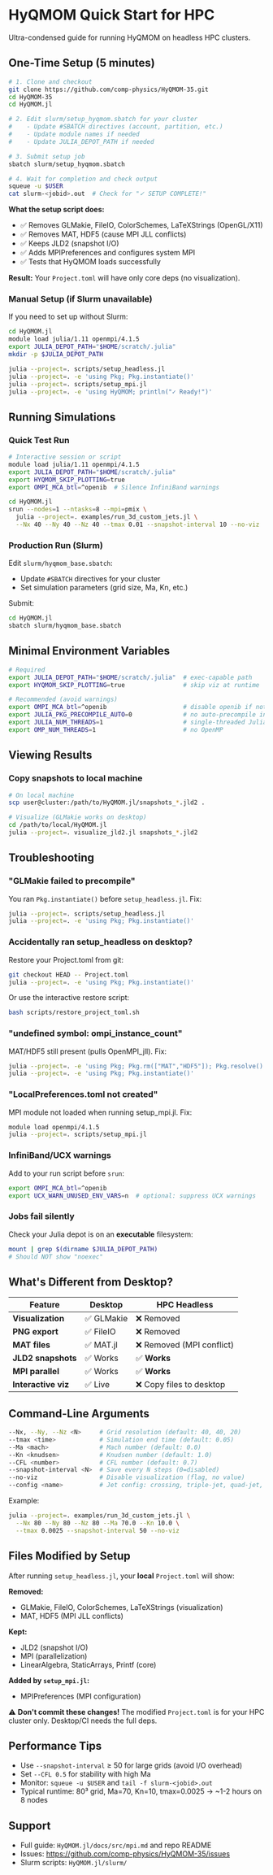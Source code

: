 # HyQMOM Quick Start for HPC

Ultra-condensed guide for running HyQMOM on headless HPC clusters.

## One-Time Setup (5 minutes)

```bash
# 1. Clone and checkout
git clone https://github.com/comp-physics/HyQMOM-35.git
cd HyQMOM-35
cd HyQMOM.jl

# 2. Edit slurm/setup_hyqmom.sbatch for your cluster
#    - Update #SBATCH directives (account, partition, etc.)
#    - Update module names if needed
#    - Update JULIA_DEPOT_PATH if needed

# 3. Submit setup job
sbatch slurm/setup_hyqmom.sbatch

# 4. Wait for completion and check output
squeue -u $USER
cat slurm-<jobid>.out  # Check for "✓ SETUP COMPLETE!"
```

**What the setup script does:**
- ✅ Removes GLMakie, FileIO, ColorSchemes, LaTeXStrings (OpenGL/X11)
- ✅ Removes MAT, HDF5 (cause MPI JLL conflicts)
- ✅ Keeps JLD2 (snapshot I/O)
- ✅ Adds MPIPreferences and configures system MPI
- ✅ Tests that HyQMOM loads successfully

**Result:** Your `Project.toml` will have only core deps (no visualization).

### Manual Setup (if Slurm unavailable)

If you need to set up without Slurm:

```bash
cd HyQMOM.jl
module load julia/1.11 openmpi/4.1.5
export JULIA_DEPOT_PATH="$HOME/scratch/.julia"
mkdir -p $JULIA_DEPOT_PATH

julia --project=. scripts/setup_headless.jl
julia --project=. -e 'using Pkg; Pkg.instantiate()'
julia --project=. scripts/setup_mpi.jl
julia --project=. -e 'using HyQMOM; println("✓ Ready!")'
```

## Running Simulations

### Quick Test Run

```bash
# Interactive session or script
module load julia/1.11 openmpi/4.1.5
export JULIA_DEPOT_PATH="$HOME/scratch/.julia"
export HYQMOM_SKIP_PLOTTING=true
export OMPI_MCA_btl=^openib  # Silence InfiniBand warnings

cd HyQMOM.jl
srun --nodes=1 --ntasks=8 --mpi=pmix \
  julia --project=. examples/run_3d_custom_jets.jl \
  --Nx 40 --Ny 40 --Nz 40 --tmax 0.01 --snapshot-interval 10 --no-viz
```

### Production Run (Slurm)

Edit `slurm/hyqmom_base.sbatch`:
- Update `#SBATCH` directives for your cluster
- Set simulation parameters (grid size, Ma, Kn, etc.)

Submit:
```bash
cd HyQMOM.jl
sbatch slurm/hyqmom_base.sbatch
```

## Minimal Environment Variables

```bash
# Required
export JULIA_DEPOT_PATH="$HOME/scratch/.julia"  # exec-capable path
export HYQMOM_SKIP_PLOTTING=true                # skip viz at runtime

# Recommended (avoid warnings)
export OMPI_MCA_btl=^openib                     # disable openib if not configured
export JULIA_PKG_PRECOMPILE_AUTO=0              # no auto-precompile in jobs
export JULIA_NUM_THREADS=1                      # single-threaded Julia
export OMP_NUM_THREADS=1                        # no OpenMP
```

## Viewing Results

### Copy snapshots to local machine

```bash
# On local machine
scp user@cluster:/path/to/HyQMOM.jl/snapshots_*.jld2 .

# Visualize (GLMakie works on desktop)
cd /path/to/local/HyQMOM.jl
julia --project=. visualize_jld2.jl snapshots_*.jld2
```

## Troubleshooting

### "GLMakie failed to precompile"
You ran `Pkg.instantiate()` before `setup_headless.jl`. Fix:
```bash
julia --project=. scripts/setup_headless.jl
julia --project=. -e 'using Pkg; Pkg.instantiate()'
```

### Accidentally ran setup_headless on desktop?
Restore your Project.toml from git:
```bash
git checkout HEAD -- Project.toml
julia --project=. -e 'using Pkg; Pkg.instantiate()'
```

Or use the interactive restore script:
```bash
bash scripts/restore_project_toml.sh
```

### "undefined symbol: ompi_instance_count"
MAT/HDF5 still present (pulls OpenMPI_jll). Fix:
```bash
julia --project=. -e 'using Pkg; Pkg.rm(["MAT","HDF5"]); Pkg.resolve()'
julia --project=. -e 'using Pkg; Pkg.instantiate()'
```

### "LocalPreferences.toml not created"
MPI module not loaded when running setup_mpi.jl. Fix:
```bash
module load openmpi/4.1.5
julia --project=. scripts/setup_mpi.jl
```

### InfiniBand/UCX warnings
Add to your run script before `srun`:
```bash
export OMPI_MCA_btl=^openib
export UCX_WARN_UNUSED_ENV_VARS=n  # optional: suppress UCX warnings
```

### Jobs fail silently
Check your Julia depot is on an **executable** filesystem:
```bash
mount | grep $(dirname $JULIA_DEPOT_PATH)
# Should NOT show "noexec"
```

## What's Different from Desktop?

| Feature | Desktop | HPC Headless |
|---------|---------|--------------|
| **Visualization** | ✅ GLMakie | ❌ Removed |
| **PNG export** | ✅ FileIO | ❌ Removed |
| **MAT files** | ✅ MAT.jl | ❌ Removed (MPI conflict) |
| **JLD2 snapshots** | ✅ Works | ✅ **Works** |
| **MPI parallel** | ✅ Works | ✅ **Works** |
| **Interactive viz** | ✅ Live | ❌ Copy files to desktop |

## Command-Line Arguments

```bash
--Nx, --Ny, --Nz <N>     # Grid resolution (default: 40, 40, 20)
--tmax <time>            # Simulation end time (default: 0.05)
--Ma <mach>              # Mach number (default: 0.0)
--Kn <knudsen>           # Knudsen number (default: 1.0)
--CFL <number>           # CFL number (default: 0.7)
--snapshot-interval <N>  # Save every N steps (0=disabled)
--no-viz                 # Disable visualization (flag, no value)
--config <name>          # Jet config: crossing, triple-jet, quad-jet, etc.
```

Example:
```bash
julia --project=. examples/run_3d_custom_jets.jl \
  --Nx 80 --Ny 80 --Nz 80 --Ma 70.0 --Kn 10.0 \
  --tmax 0.0025 --snapshot-interval 50 --no-viz
```

## Files Modified by Setup

After running `setup_headless.jl`, your **local** `Project.toml` will show:

**Removed:**
- GLMakie, FileIO, ColorSchemes, LaTeXStrings (visualization)
- MAT, HDF5 (MPI JLL conflicts)

**Kept:**
- JLD2 (snapshot I/O)
- MPI (parallelization)
- LinearAlgebra, StaticArrays, Printf (core)

**Added by `setup_mpi.jl`:**
- MPIPreferences (MPI configuration)

⚠️ **Don't commit these changes!** The modified `Project.toml` is for your HPC cluster only. Desktop/CI needs the full deps.

## Performance Tips

- Use `--snapshot-interval` ≥ 50 for large grids (avoid I/O overhead)
- Set `--CFL 0.5` for stability with high Ma
- Monitor: `squeue -u $USER` and `tail -f slurm-<jobid>.out`
- Typical runtime: 80³ grid, Ma=70, Kn=10, tmax=0.0025 → ~1-2 hours on 8 nodes

## Support

- Full guide: `HyQMOM.jl/docs/src/mpi.md` and repo README
- Issues: https://github.com/comp-physics/HyQMOM-35/issues
- Slurm scripts: `HyQMOM.jl/slurm/`

